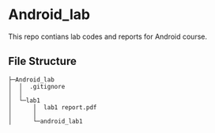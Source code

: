 # Android_lab
This repo contians lab codes and reports for Android course.

## File Structure
```
├─Android_lab
│  │  .gitignore
│  │  
│  └─lab1
│      │  lab1 report.pdf
│      │  
│      └─android_lab1
```

